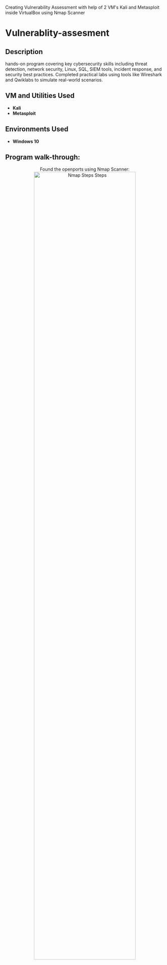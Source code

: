 
Creating Vulnerability Assessment with help of 2 VM's Kali and Metasploit inside VirtualBox using Nmap Scanner
<h1>Vulnerablity-assesment</h1>



<h2>Description</h2>
 hands-on program covering key cybersecurity skills including threat detection, network security, Linux, SQL, SIEM tools, incident response, and security best practices. Completed practical labs using tools like Wireshark and Qwiklabs to simulate real-world scenarios.
<br />


<h2>VM and Utilities Used</h2>

- <b>Kali</b> 
- <b>Metasploit</b>

<h2>Environments Used </h2>

- <b>Windows 10</b> 

<h2>Program walk-through:</h2>

<p align="center">
Found the openports using Nmap Scanner: <br/>
<img src="https://imgur.com/a/5x6xLYp" height="80%" width="80%" alt="Nmap Steps Steps"/>
<br />
<br />

</p>

<!--
 ```diff
- text in red
+ text in green
! text in orange
# text in gray
@@ text in purple (and bold)@@
```
--!>
